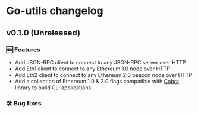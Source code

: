 # Go-utils changelog

## v0.1.0 (Unreleased)

### 🆕 Features

- Add JSON-RPC client to connect to any JSON-RPC server over HTTP
- Add Eth1 client to connect to any Ethereum 1.0 node over HTTP
- Add Eth2 client to connect to any Ethereum 2.0 beacon node over HTTP
- Add a collection of Ethereum 1.0 & 2.0 flags compatible with [Cobra](https://github.com/spf13/cobra) library to build CLI applications

### 🛠 Bug fixes